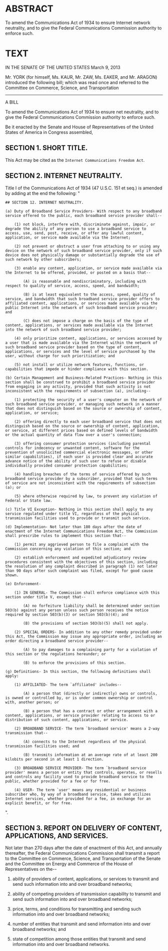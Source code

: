 # ABSTRACT
To amend the Communications Act of 1934 to ensure Internet network neutrality, and to give the Federal Communications Commission authority to enforce such.

# TEXT
IN THE SENATE OF THE UNITED STATES
March 9, 2013

Mr. YORK (for himself, Ms. KAUR, Mr. ZAW, Ms. EAKER, and Mr. ARAGON) introduced the following bill; which was read once and referred to the Committee on Commerce, Science, and Transportation

--------
A BILL

To amend the Communications Act of 1934 to ensure net neutrality, and to give the Federal Communications Commission authority to enforce such.

Be it enacted by the Senate and House of Representatives of the United States of America in Congress assembled,

## SECTION 1. SHORT TITLE.
This Act may be cited as the `Internet Communications Freedom Act`.
## SECTION 2. INTERNET NEUTRALITY.
Title I of the Communications Act of 1934 (47 U.S.C. 151 et seq.) is amended by adding at the end the following: "
    
    ## SECTION 12. INTERNET NEUTRALITY.
    
    (a) Duty of Broadband Service Providers- With respect to any broadband service offered to the public, each broadband service provider shall--
    
        (1) not block, interfere with, discriminate against, impair, or degrade the ability of any person to use a broadband service to access, use, send, post, receive, or offer any lawful content, application, or service made available via the Internet;
        
        (2) not prevent or obstruct a user from attaching to or using any device on the network of such broadband service provider, only if such device does not physically damage or substantially degrade the use of such network by other subscribers;
        
        (3) enable any content, application, or service made available via the Internet to be offered, provided, or posted on a basis that--

            (A) is reasonable and nondiscriminatory, including with respect to quality of service, access, speed, and bandwidth;

            (B) is at least equivalent to the access, speed, quality of service, and bandwidth that such broadband service provider offers to affiliated content, applications, or services made available via the public Internet into the network of such broadband service provider; and

            (C) does not impose a charge on the basis of the type of content, applications, or services made available via the Internet into the network of such broadband service provider;

        (4) only prioritize content, applications, or services accessed by a user that is made available via the Internet within the network of such broadband service provider based on the type of content, applications, or services and the level of service purchased by the user, without charge for such prioritization; and

        (5) not install or utilize network features, functions, or capabilities that impede or hinder compliance with this section.

    (b) Certain Management and Business-Related Practices- Nothing in this section shall be construed to prohibit a broadband service provider from engaging in any activity, provided that such activity is not inconsistent with the requirements of subsection (a), including--

        (1) protecting the security of a user's computer on the network of such broadband service provider, or managing such network in a manner that does not distinguish based on the source or ownership of content, application, or service;

        (2) offering directly to each user broadband service that does not distinguish based on the source or ownership of content, application, or service, at different prices based on defined levels of bandwidth or the actual quantity of data flow over a user's connection;

        (3) offering consumer protection services (including parental controls for indecency or unwanted content, software for the prevention of unsolicited commercial electronic messages, or other similar capabilities), if each user is provided clear and accurate advance notice of the ability of such user to refuse or disable individually provided consumer protection capabilities;

        (4) handling breaches of the terms of service offered by such broadband service provider by a subscriber, provided that such terms of service are not inconsistent with the requirements of subsection (a); or

        (5) where otherwise required by law, to prevent any violation of Federal or State law.

    (c) Title VI Exception- Nothing in this section shall apply to any service regulated under title VI, regardless of the physical transmission facilities used to provide or transmit such service.

    (d) Implementation- Not later than 180 days after the date of enactment of the Internet Communications Freedom Act, the Commission shall prescribe rules to implement this section that--

        (1) permit any aggrieved person to file a complaint with the Commission concerning any violation of this section; and

        (2) establish enforcement and expedited adjudicatory review procedures consistent with the objectives of this section, including the resolution of any complaint described in paragraph (1) not later than 90 days after such complaint was filed, except for good cause shown.

    (e) Enforcement-

        (1) IN GENERAL- The Commission shall enforce compliance with this section under title V, except that--

            (A) no forfeiture liability shall be determined under section 503(b) against any person unless such person receives the notice required by section 503(b)(3) or section 503(b)(4); and

            (B) the provisions of section 503(b)(5) shall not apply.

        (2) SPECIAL ORDERS- In addition to any other remedy provided under this Act, the Commission may issue any appropriate order, including an order directing a broadband service provider--

            (A) to pay damages to a complaining party for a violation of this section or the regulations hereunder; or

            (B) to enforce the provisions of this section.

    (g) Definitions- In this section, the following definitions shall apply:

        (1) AFFILIATED- The term `affiliated' includes--

            (A) a person that (directly or indirectly) owns or controls, is owned or controlled by, or is under common ownership or control with, another person; or

            (B) a person that has a contract or other arrangement with a content, applications, or service provider relating to access to or distribution of such content, applications, or service.

        (2) BROADBAND SERVICE- The term `broadband service' means a 2-way transmission that--

            (A) connects to the Internet regardless of the physical transmission facilities used; and

            (B) transmits information at an average rate of at least 200 kilobits per second in at least 1 direction.

        (3) BROADBAND SERVICE PROVIDER- The term `broadband service provider' means a person or entity that controls, operates, or resells and controls any facility used to provide broadband service to the public, whether provided for a fee or for free.

        (4) USER- The term `user' means any residential or business subscriber who, by way of a broadband service, takes and utilizes Internet services, whether provided for a fee, in exchange for an explicit benefit, or for free.
".

## SECTION 3. REPORT ON DELIVERY OF CONTENT, APPLICATIONS, AND SERVICES.
Not later than 270 days after the date of enactment of this Act, and annually thereafter, the Federal Communications Commission shall transmit a report to the Committee on Commerce, Science, and Transportation of the Senate and the Committee on Energy and Commerce of the House of Representatives on the--

  1. ability of providers of content, applications, or services to transmit and send such information into and over broadband networks;

  2. ability of competing providers of transmission capability to transmit and send such information into and over broadband networks;

  3. price, terms, and conditions for transmitting and sending such information into and over broadband networks;

  4. number of entities that transmit and send information into and over broadband networks; and

  5. state of competition among those entities that transmit and send information into and over broadband networks.

